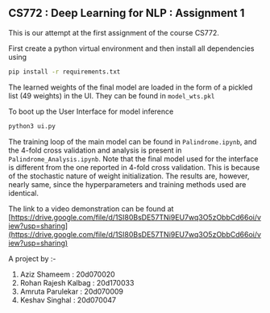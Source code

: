## CS772 : Deep Learning for NLP : Assignment 1

This is our attempt at the first assignment of the course CS772.  

First create a python virtual environment and then install all dependencies using

```bash
pip install -r requirements.txt
```

The learned weights of the final model are loaded in the form of a pickled list (49 weights) in the UI. They can be found in `model_wts.pkl`

To boot up the User Interface for model inference    

```bash
python3 ui.py
```

The training loop of the main model can be found in `Palindrome.ipynb`, and the 4-fold cross validation and analysis is present in `Palindrome_Analysis.ipynb`. Note that the final model used for the interface is different from the one reported in 4-fold cross validation. This is because of the stochastic nature of weight initialization. The results are, however,  nearly same, since the hyperparameters and training methods used are identical.

The link to a video demonstration can be found at  
[https://drive.google.com/file/d/1SI80BsDE57TNi9EU7wq3O5zObbCd66oi/view?usp=sharing](https://drive.google.com/file/d/1SI80BsDE57TNi9EU7wq3O5zObbCd66oi/view?usp=sharing)  

A project by :-

1) Aziz Shameem : 20d070020  
2) Rohan Rajesh Kalbag : 20d170033  
3) Amruta Parulekar : 20d070009  
4) Keshav Singhal : 20d070047

